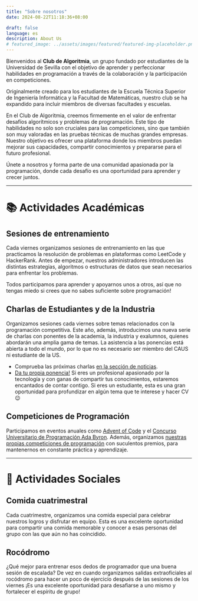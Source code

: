 ```yaml
---
title: "Sobre nosotros"
date: 2024-08-22T11:18:36+08:00

draft: false
language: es
description: About Us
# featured_image: ../assets/images/featured/featured-img-placeholder.png
---
```


Bienvenidos al **Club de Algoritmia**, un grupo fundado por estudiantes de la Universidad de Sevilla con el objetivo de aprender y perfeccionar habilidades en programación a través de la colaboración y la participación en competiciones.

Originalmente creado para los estudiantes de la Escuela Técnica Superior de Ingeniería Informática y la Facultad de Matemáticas, nuestro club se ha expandido para incluir miembros de diversas facultades y escuelas.

En el Club de Algoritmia, creemos firmemente en el valor de enfrentar desafíos algorítmicos y problemas de programación. Este tipo de habilidades no solo son cruciales para las competiciones, sino que también son muy valoradas en las pruebas técnicas de muchas grandes empresas. Nuestro objetivo es ofrecer una plataforma donde los miembros puedan mejorar sus capacidades, compartir conocimientos y prepararse para el futuro profesional.

Únete a nosotros y forma parte de una comunidad apasionada por la programación, donde cada desafío es una oportunidad para aprender y crecer juntos.

---


# 📚 Actividades Académicas


## Sesiones de entrenamiento

Cada viernes organizamos sesiones de entrenamiento en las que practicamos la resolución de problemas en plataformas como LeetCode y HackerRank. Antes de empezar, nuestros administradores introducen las distintas estrategias, algoritmos o estructuras de datos que sean necesarios para enfrentar los problemas.

Todos participamos para aprender y apoyarnos unos a otros, así que no tengas miedo si crees que no sabes suficiente sobre programación!


## Charlas de Estudiantes y de la Industria

Organizamos sesiones cada viernes sobre temas relacionados con la programación competitiva. Este año, además, introducimos una nueva serie de charlas con ponentes de la academia, la industria y exalumnos, quienes abordarán una amplia gama de temas. La asistencia a las ponencias está abierta a todo el mundo, por lo que no es necesario ser miembro del CAUS ni estudiante de la US.

  - Comprueba las próximas charlas [en la sección de noticias](/news).
  - [Da tu propia ponencia!](https://forms.gle/yY9WpbA6Lof41ufa7) Si eres un profesional apasionado por la tecnología y con ganas de compartir tus conocimientos, estaremos encantados de contar contigo. Si eres un estudiante, esta es una gran oportunidad para profundizar en algún tema que te interese y hacer CV 😉


## Competiciones de Programación

Participamos en eventos anuales como [Advent of Code](https://adventofcode.com/) y el [Concurso Universitario de Programación Ada Byron](http://ada-byron.es/). Además, organizamos [nuestras propias competiciones de programación](http://localhost:1313/news/2024-10-27-complicaus-2/) con suculentos premios, para mantenernos en constante práctica y aprendizaje.

---


# 🎉 Actividades Sociales


## Comida cuatrimestral

Cada cuatrimestre, organizamos una comida especial para celebrar nuestros logros y disfrutar en equipo. Esta es una excelente oportunidad para compartir una comida memorable y conocer a esas personas del grupo con las que aún no has coincidido.


## Rocódromo

¿Qué mejor para entrenar esos dedos de programador que una buena sesión de escalada? De vez en cuando organizamos salidas extraoficiales al rocódromo para hacer un poco de ejercicio después de las sesiones de los viernes ¡Es una excelente oportunidad para desafiarse a uno mismo y fortalecer el espíritu de grupo!

<!-- {{< team-section >}} -->
